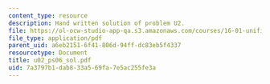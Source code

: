 ```yaml
---
content_type: resource
description: Hand written solution of problem U2.
file: https://ol-ocw-studio-app-qa.s3.amazonaws.com/courses/16-01-unified-engineering-i-ii-iii-iv-fall-2005-spring-2006/7a3797b1dab833a569fa7e5ac255fe3a_u02_ps06_sol.pdf
file_type: application/pdf
parent_uid: a6eb2151-6f41-806d-94ff-dc83eb5f4337
resourcetype: Document
title: u02_ps06_sol.pdf
uid: 7a3797b1-dab8-33a5-69fa-7e5ac255fe3a
---
```

